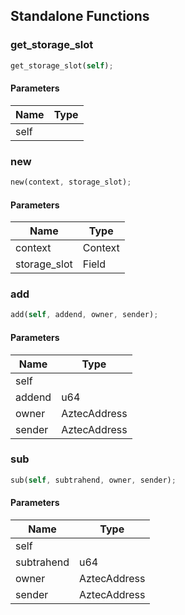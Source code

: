 ## Standalone Functions

### get_storage_slot

```rust
get_storage_slot(self);
```

#### Parameters
| Name | Type |
| --- | --- |
| self |  |

### new

```rust
new(context, storage_slot);
```

#### Parameters
| Name | Type |
| --- | --- |
| context | Context |
| storage_slot | Field |

### add

```rust
add(self, addend, owner, sender);
```

#### Parameters
| Name | Type |
| --- | --- |
| self |  |
| addend | u64 |
| owner | AztecAddress |
| sender | AztecAddress |

### sub

```rust
sub(self, subtrahend, owner, sender);
```

#### Parameters
| Name | Type |
| --- | --- |
| self |  |
| subtrahend | u64 |
| owner | AztecAddress |
| sender | AztecAddress |

